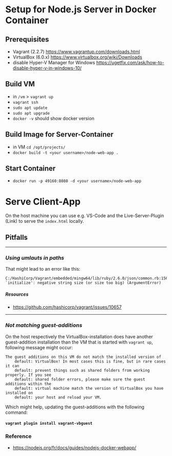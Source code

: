 # Setup for Node.js Server in Docker Container

## Prerequisites
* Vagrant (2.2.7)
https://www.vagrantup.com/downloads.html
* VirtualBox (6.0.x)
https://www.virtualbox.org/wiki/Downloads
* disable Hyper-V Manager for Windows
https://ugetfix.com/ask/how-to-disable-hyper-v-in-windows-10/

## Build VM
* in `/vm` > `vagrant up`
* `vagrant ssh`
* `sudo apt update`
* `sudo apt upgrade`
* `docker -v` should show docker version

## Build Image for Server-Container

* in VM `cd /opt/projects/`
* `docker build -t <your username>/node-web-app .`

## Start Container
* `docker run -p 49160:8080 -d <your username>/node-web-app`

# Serve Client-App
On the host machine you can use e.g. VS-Code and the Live-Server-Plugin (Link) to serve the `index.html` locally.

## Pitfalls
---
### *Using umlauts in paths*

That might lead to an error like this:

```
C:/HashiCorp/Vagrant/embedded/mingw64/lib/ruby/2.6.0/json/common.rb:156:in `initialize': negative string size (or size too big) (ArgumentError)
```
##### Resources
* https://github.com/hashicorp/vagrant/issues/10657

---

### *Not matching guest-additions*
On the host respectively the VirtualBox-installation does have another guest-addition installation than the VM that is started with `vagrant up`, following message might occur:

```
The guest additions on this VM do not match the installed version of
    default: VirtualBox! In most cases this is fine, but in rare cases it can
    default: prevent things such as shared folders from working properly. If you see
    default: shared folder errors, please make sure the guest additions within the
    default: virtual machine match the version of VirtualBox you have installed on
    default: your host and reload your VM.

```

Which might help, updating the guest-additions with the following command:

#### **`vagrant plugin install vagrant-vbguest`**

### Reference
* https://nodejs.org/fr/docs/guides/nodejs-docker-webapp/